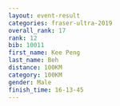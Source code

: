 ```yaml
---
layout: event-result 
categories: fraser-ultra-2019 
overall_rank: 17
rank: 12
bib: 10011
first_name: Kee Peng
last_name: Beh
distance: 100KM
category: 100KM
gender: Male
finish_time: 16-13-45
---
```

